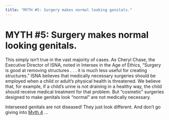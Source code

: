```yaml
---
title: "MYTH #5: Surgery makes normal looking genitals."
---
```


# MYTH #5: Surgery makes normal looking genitals.

<p>This simply isn&#8217;t true in the vast majority of cases. As Cheryl Chase, the Executive Director of <span class="caps">ISNA</span>, noted in Intersex in the Age of Ethics, &#8220;Surgery is good at removing structures . . . it is much less useful for creating structures.&#8221; <span class="caps">ISNA</span> believes that medically necessary surgeries should be employed when a child or adult&#8217;s physical health is threatened. We believe that, for example, if a child&#8217;s urine is not draining in a healthy way, the child should receive medical treatment for that problem. But &#8220;cosmetic&#8221; surgeries designed to make genitals look &#8220;normal&#8221; are not medically necessary.  </p>

<p>Intersexed genitals are not diseased! They just look different. And don&#8217;t go giving into <a href="/faq/ten_myths/progress">Myth 4</a> &#8230;</p>